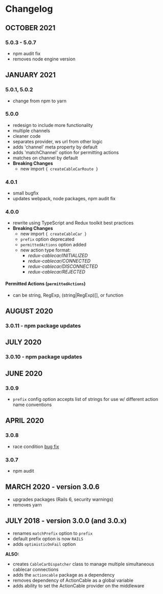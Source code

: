 # Changelog
## OCTOBER 2021
### 5.0.3 - 5.0.7
- npm audit fix
- removes node engine version
## JANUARY 2021
### 5.0.1, 5.0.2
- change from npm to yarn
### 5.0.0
- redesign to include more functionality
- multiple channels
- cleaner code
- separates provider, ws url from other logic
- adds 'channel' meta property by default
- adds 'matchChannel' option for permitting actions
- matches on channel by default
- **Breaking Changes**
  - new import `{ createCableCarRoute }`

### 4.0.1
- small bugfix
- updates webpack, node packages, npm audit fix
### 4.0.0
- rewrite using TypeScript and Redux toolkit best practices
- **Breaking Changes**
  - new import `{ createCableCar }`
  - `prefix` option deprecated
  - `permittedActions` option added
  - new action type format:
    - *redux-cablecar/INITIALIZED*
    - *redux-cablecar/CONNECTED*
    - *redux-cablecar/DISCONNECTED*
    - *redux-cablecar/REJECTED*
#### Permitted Actions (`permittedActions`)
- can be string, RegExp, (string|RegExp)[], or function

## AUGUST 2020
### 3.0.11 - npm package updates

## JULY 2020
### 3.0.10 - npm package updates

## JUNE 2020
### 3.0.9
- `prefix` config option accepts list of strings for use w/ different action name conventions

## APRIL 2020
### 3.0.8
- race condition [bug fix](https://github.com/ndhays/redux-cablecar/issues/9)

### 3.0.7
- npm audit

## MARCH 2020 - version 3.0.6

- upgrades packages (Rails 6, security warnings)
- removes yarn


## JULY 2018 - version 3.0.0 (and 3.0.x)

- renames `matchPrefix` option to `prefix`
- default prefix option is now `RAILS`
- adds `optimisticOnFail` option

**ALSO:**
- creates `CableCarDispatcher` class to manage multiple simultaneous cablecar connections
- adds the `actioncable` package as a dependency
- removes dependency of ActionCable as a global variable
- adds ability to set the ActionCable provider on the middleware
